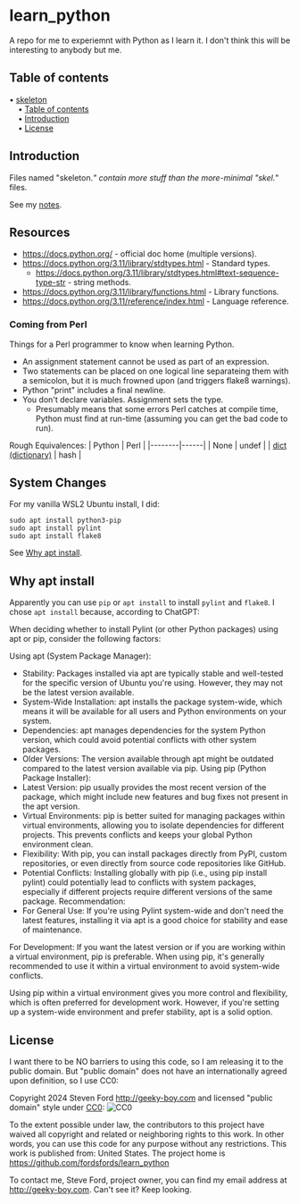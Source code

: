# learn_python
A repo for me to experiemnt with Python as I learn it.
I don't think this will be interesting to anybody but me.


## Table of contents

<!-- mdtoc-start -->
&bull; [skeleton](#skeleton)  
&nbsp;&nbsp;&nbsp;&nbsp;&bull; [Table of contents](#table-of-contents)  
&nbsp;&nbsp;&nbsp;&nbsp;&bull; [Introduction](#introduction)  
&nbsp;&nbsp;&nbsp;&nbsp;&bull; [License](#license)  
<!-- TOC created by '../mdtoc/mdtoc.pl README.md' (see https://github.com/fordsfords/mdtoc) -->
<!-- mdtoc-end -->


## Introduction

Files named "skeleton.*" contain more stuff than the more-minimal "skel.*"
files.

See my [notes](notes.md).


## Resources

* https://docs.python.org/ - official doc home (multiple versions).
* https://docs.python.org/3.11/library/stdtypes.html - Standard types.
  + https://docs.python.org/3.11/library/stdtypes.html#text-sequence-type-str - string methods.
* https://docs.python.org/3.11/library/functions.html - Library functions.
* https://docs.python.org/3.11/reference/index.html - Language reference.

### Coming from Perl

Things for a Perl programmer to know when learning Python.

* An assignment statement cannot be used as part of an expression.
* Two statements can be placed on one logical line separateing them with a semicolon,
but it is much frowned upon (and triggers flake8 warnings).
* Python "print" includes a final newline.
* You don't declare variables. Assignment sets the type.
  + Presumably means that some errors Perl catches at compile time, Python must find at
    run-time (assuming you can get the bad code to run).

Rough Equivalences:
| Python | Perl |
|--------|------|
| None   | undef |
| [dict (dictionary)](https://docs.python.org/3.11/library/stdtypes.html#mapping-types-dict) | hash |



## System Changes

For my vanilla WSL2 Ubuntu install, I did:
````
sudo apt install python3-pip
sudo apt install pylint
sudo apt install flake8
````
See [Why apt install](#why-apt-install).


## Why apt install

Apparently you can use `pip` or `apt install` to install `pylint` and `flake8`.
I chose `apt install` because, according to ChatGPT:

When deciding whether to install Pylint (or other Python packages) using apt or pip, consider the following factors:

Using apt (System Package Manager):
* Stability: Packages installed via apt are typically stable and well-tested for the specific version of Ubuntu you're using. However, they may not be the latest version available.
* System-Wide Installation: apt installs the package system-wide, which means it will be available for all users and Python environments on your system.
* Dependencies: apt manages dependencies for the system Python version, which could avoid potential conflicts with other system packages.
* Older Versions: The version available through apt might be outdated compared to the latest version available via pip.
Using pip (Python Package Installer):
* Latest Version: pip usually provides the most recent version of the package, which might include new features and bug fixes not present in the apt version.
* Virtual Environments: pip is better suited for managing packages within virtual environments, allowing you to isolate dependencies for different projects. This prevents conflicts and keeps your global Python environment clean.
* Flexibility: With pip, you can install packages directly from PyPI, custom repositories, or even directly from source code repositories like GitHub.
* Potential Conflicts: Installing globally with pip (i.e., using pip install pylint) could potentially lead to conflicts with system packages, especially if different projects require different versions of the same package.
Recommendation:
* For General Use: If you're using Pylint system-wide and don't need the latest features, installing it via apt is a good choice for stability and ease of maintenance.

For Development: If you want the latest version or if you are working within a virtual environment, pip is preferable. When using pip, it's generally recommended to use it within a virtual environment to avoid system-wide conflicts.

Using pip within a virtual environment gives you more control and flexibility, which is often preferred for development work. However, if you're setting up a system-wide environment and prefer stability, apt is a solid option.


## License

I want there to be NO barriers to using this code, so I am releasing it to the public domain.  But "public domain" does not have an internationally agreed upon definition, so I use CC0:

Copyright 2024 Steven Ford http://geeky-boy.com and licensed
"public domain" style under
[CC0](http://creativecommons.org/publicdomain/zero/1.0/):
![CC0](https://licensebuttons.net/p/zero/1.0/88x31.png "CC0")

To the extent possible under law, the contributors to this project have
waived all copyright and related or neighboring rights to this work.
In other words, you can use this code for any purpose without any
restrictions.  This work is published from: United States.  The project home
is https://github.com/fordsfords/learn_python

To contact me, Steve Ford, project owner, you can find my email address
at http://geeky-boy.com.  Can't see it?  Keep looking.
